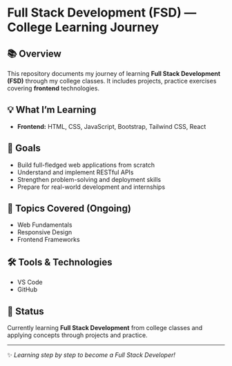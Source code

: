 # Full Stack Development (FSD) — College Learning Journey

## 📚 Overview
This repository documents my journey of learning **Full Stack Development (FSD)** through my college classes. It includes projects, practice exercises covering **frontend** technologies.

## 💡 What I’m Learning
- **Frontend:** HTML, CSS, JavaScript, Bootstrap, Tailwind CSS, React 

## 🎯 Goals
- Build full-fledged web applications from scratch  
- Understand and implement RESTful APIs  
- Strengthen problem-solving and deployment skills  
- Prepare for real-world development and internships  

## 🧠 Topics Covered (Ongoing)
- Web Fundamentals  
- Responsive Design  
- Frontend Frameworks  


## 🛠 Tools & Technologies
- VS Code  
- GitHub  
 

## 📅 Status
Currently learning **Full Stack Development** from college classes and applying concepts through projects and practice.

---

✨ *Learning step by step to become a Full Stack Developer!*
